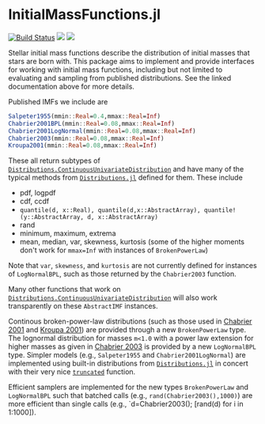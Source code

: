 InitialMassFunctions.jl
================

[![Build Status](https://github.com/cgarling/InitialMassFunctions.jl/workflows/CI/badge.svg)](https://github.com/cgarling/InitialMassFunctions.jl/actions)
[![](https://img.shields.io/badge/docs-latest-blue.svg)](https://cgarling.github.io/InitialMassFunctions.jl/latest/)
[![](https://img.shields.io/badge/docs-stable-blue.svg)](https://cgarling.github.io/InitialMassFunctions.jl/stable/)

Stellar initial mass functions describe the distribution of initial masses that stars are born with. This package aims to implement and provide interfaces for working with initial mass functions, including but not limited to evaluating and sampling from published distributions. See the linked documentation above for more details.

Published IMFs we include are
```julia
Salpeter1955(mmin::Real=0.4,mmax::Real=Inf)
Chabrier2001BPL(mmin::Real=0.08,mmax::Real=Inf)
Chabrier2001LogNormal(mmin::Real=0.08,mmax::Real=Inf)
Chabrier2003(mmin::Real=0.08,mmax::Real=Inf)
Kroupa2001(mmin::Real=0.08,mmax::Real=Inf)
```

These all return subtypes of [`Distributions.ContinuousUnivariateDistribution`](https://juliastats.org/Distributions.jl/latest/univariate/#univariates) and have many of the typical methods from [`Distributions.jl`](https://github.com/JuliaStats/Distributions.jl) defined for them. These include
 * pdf, logpdf
 * cdf, ccdf
 * `quantile(d, x::Real), quantile(d,x::AbstractArray), quantile!(y::AbstractArray, d, x::AbstractArray)`
 * rand
 * minimum, maximum, extrema
 * mean, median, var, skewness, kurtosis (some of the higher moments don't work for `mmax=Inf` with instances of `BrokenPowerLaw`)
 
Note that `var`, `skewness`, and `kurtosis` are not currently defined for instances of `LogNormalBPL`, such as those returned by the `Chabrier2003` function.

Many other functions that work on [`Distributions.ContinuousUnivariateDistribution`](https://juliastats.org/Distributions.jl/latest/univariate/#univariates) will also work transparently on these `AbstractIMF` instances.

Continous broken-power-law distributions (such as those used in [Chabrier 2001](https://ui.adsabs.harvard.edu/abs/2001ApJ...554.1274C/abstract) and [Kroupa 2001](https://ui.adsabs.harvard.edu/abs/2001MNRAS.322..231K/abstract)) are provided through a new `BrokenPowerLaw` type. The lognormal distribution for masses `m<1.0` with a power law extension for higher masses as given in [Chabrier 2003](https://ui.adsabs.harvard.edu/abs/2003PASP..115..763C/abstract) is provided by a new `LogNormalBPL` type. Simpler models (e.g., `Salpeter1955` and `Chabrier2001LogNormal`) are implemented using built-in distributions from [`Distributions.jl`](https://github.com/JuliaStats/Distributions.jl) in concert with their very nice [`truncated`](https://juliastats.org/Distributions.jl/stable/truncate/#Distributions.truncated) function.

Efficient samplers are implemented for the new types `BrokenPowerLaw` and `LogNormalBPL` such that batched calls (e.g., `rand(Chabrier2003(),1000)`) are more efficient than single calls (e.g., `d=Chabrier2003(); [rand(d) for i in 1:1000]). 